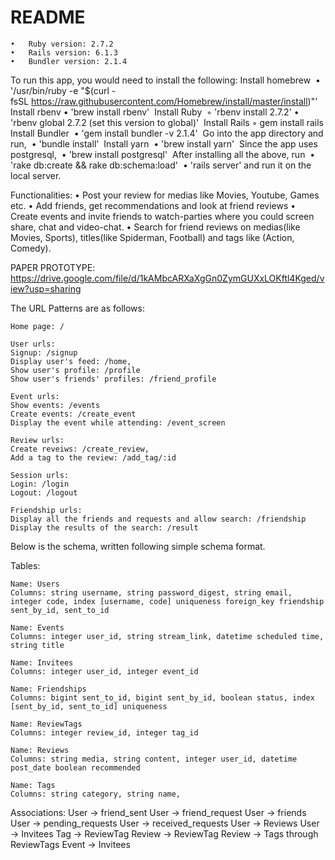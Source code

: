 # README

	•	Ruby version: 2.7.2
	•	Rails version: 6.1.3
	•	Bundler version: 2.1.4
  
To run this app, you would need to install the following:
	Install homebrew 
	•	'/usr/bin/ruby -e "$(curl -fsSL https://raw.githubusercontent.com/Homebrew/install/master/install)"' 
	Install rbenv
	•	'brew install rbenv' 
	Install Ruby 
	◦	'rbenv install 2.7.2'
	•	'rbenv global 2.7.2 (set this version to global)' 
  Install Rails
  ◦	gem install rails
	Install Bundler 
	•	'gem install bundler -v 2.1.4' 
	Go into the app directory and run, 
	•	'bundle install' 
	Install yarn 
	•	'brew install yarn' 
	Since the app uses postgresql, 
	•	'brew install postgresql' 
	After installing all the above, run 
	•	'rake db:create && rake db:schema:load' 
	•	'rails server' and run it on the local server.
  
Functionalities: 
	•	Post your review for medias like Movies, Youtube, Games etc. 
	•	Add friends, get recommendations and look at friend reviews
	•	Create events and invite friends to watch-parties where you could screen share, chat and video-chat.
	•	Search for friend reviews on medias(like Movies, Sports), titles(like Spiderman, Football) and tags like (Action, Comedy).

PAPER PROTOTYPE:
https://drive.google.com/file/d/1kAMbcARXaXgGn0ZymGUXxLOKftl4Kged/view?usp=sharing


The URL Patterns are as follows:

	Home page: /

	User urls:
	Signup: /signup
	Display user's feed: /home,
	Show user's profile: /profile 
	Show user's friends' profiles: /friend_profile

	Event urls: 
	Show events: /events
	Create events: /create_event
	Display the event while attending: /event_screen

	Review urls: 
	Create reveiws: /create_review,
	Add a tag to the review: /add_tag/:id

	Session urls:
	Login: /login 
	Logout: /logout

	Friendship urls:
	Display all the friends and requests and allow search: /friendship
	Display the results of the search: /result



Below is the schema, written following simple schema format.

Tables:

	Name: Users
	Columns: string username, string password_digest, string email, integer code, index [username, code] uniqueness foreign_key friendship sent_by_id, sent_to_id

	Name: Events
	Columns: integer user_id, string stream_link, datetime scheduled time, string title

	Name: Invitees
	Columns: integer user_id, integer event_id

	Name: Friendships
	Columns: bigint sent_to_id, bigint sent_by_id, boolean status, index [sent_by_id, sent_to_id] uniqueness

	Name: ReviewTags
	Columns: integer review_id, integer tag_id

	Name: Reviews
	Columns: string media, string content, integer user_id, datetime post_date boolean recommended 

	Name: Tags
	Columns: string category, string name, 


Associations:
	User -> friend_sent
	User -> friend_request
	User -> friends
	User -> pending_requests
	User -> received_requests
	User -> Reviews
	User -> Invitees
	Tag -> ReviewTag
	Review -> ReviewTag
	Review -> Tags through ReviewTags
	Event -> Invitees




